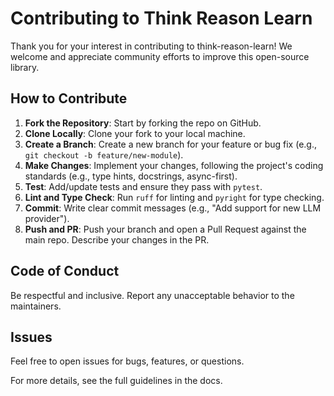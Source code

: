 # Contributing to Think Reason Learn

Thank you for your interest in contributing to think-reason-learn! We welcome and appreciate community efforts to improve this open-source library.

## How to Contribute

1. **Fork the Repository**: Start by forking the repo on GitHub.
2. **Clone Locally**: Clone your fork to your local machine.
3. **Create a Branch**: Create a new branch for your feature or bug fix (e.g., `git checkout -b feature/new-module`).
4. **Make Changes**: Implement your changes, following the project's coding standards (e.g., type hints, docstrings, async-first).
5. **Test**: Add/update tests and ensure they pass with `pytest`.
6. **Lint and Type Check**: Run `ruff` for linting and `pyright` for type checking.
7. **Commit**: Write clear commit messages (e.g., "Add support for new LLM provider").
8. **Push and PR**: Push your branch and open a Pull Request against the main repo. Describe your changes in the PR.

## Code of Conduct

Be respectful and inclusive. Report any unacceptable behavior to the maintainers.

## Issues

Feel free to open issues for bugs, features, or questions.

For more details, see the full guidelines in the docs.
